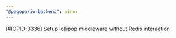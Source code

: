 ```yaml
---
"@pagopa/io-backend": minor
---
```


[#IOPID-3336] Setup lollipop middleware without Redis interaction
